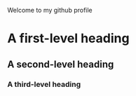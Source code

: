 Welcome to my github profile
# A first-level heading
## A second-level heading
### A third-level heading
